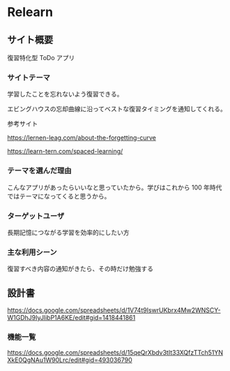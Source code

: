 # Relearn

## サイト概要

復習特化型 ToDo アプリ

### サイトテーマ

学習したことを忘れないよう復習できる。

エビングハウスの忘却曲線に沿ってベストな復習タイミングを通知してくれる。

参考サイト

https://lernen-leag.com/about-the-forgetting-curve

https://learn-tern.com/spaced-learning/

### テーマを選んだ理由

こんなアプリがあったらいいなと思っていたから。学びはこれから 100 年時代ではテーマになってくると思うから。

### ターゲットユーザ

長期記憶につながる学習を効率的にしたい方

### 主な利用シーン

復習すべき内容の通知がきたら、その時だけ勉強する

## 設計書
https://docs.google.com/spreadsheets/d/1V74t9IswrUKbrx4Mw2WNSCY-W1GDhJ9IyJlibP1A6KE/edit#gid=1418441861

### 機能一覧

<https://docs.google.com/spreadsheets/d/15qeQrXbdv3tIt33XQfzTTch51YNXkE0QgNAu1W90Lrc/edit#gid=493036790>
